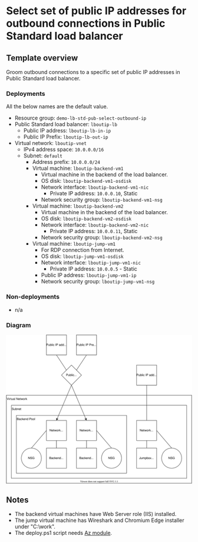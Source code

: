 # Select set of public IP addresses for outbound connections in Public Standard load balancer

## Template overview

Groom outbound connections to a specific set of public IP addresses in Public Standard load balancer.

### Deployments

All the below names are the default value.

- Resource group: `demo-lb-std-pub-select-outbound-ip`
- Public Standard load balancer: `lboutip-lb`
    - Public IP address: `lboutip-lb-in-ip`
    - Public IP Prefix: `lboutip-lb-out-ip`
- Virtual network: `lboutip-vnet`
    - IPv4 address space: `10.0.0.0/16`
    - Subnet: `default`
        - Address prefix: `10.0.0.0/24`
        - Virtual machine: `lboutip-backend-vm1`
            - Virtual machine in the backend of the load balancer.
            - OS disk: `lboutip-backend-vm1-osdisk`
            - Network interface: `lboutip-backend-vm1-nic`
                - Private IP address: `10.0.0.10`, Static
            - Network security group: `lboutip-backend-vm1-nsg`
        - Virtual machine: `lboutip-backend-vm2`
            - Virtual machine in the backend of the load balancer.
            - OS disk: `lboutip-backend-vm2-osdisk`
            - Network interface: `lboutip-backend-vm2-nic`
                - Private IP address: `10.0.0.11`, Static
            - Network security group: `lboutip-backend-vm2-nsg`
        - Virtual machine: `lboutip-jump-vm1`
            - For RDP connection from Internet.
            - OS disk: `lboutip-jump-vm1-osdisk`
            - Network interface: `lboutip-jump-vm1-nic`
                - Private IP address: `10.0.0.5` - Static
            - Public IP address: `lboutip-jump-vm1-ip`
            - Network security group: `lboutip-jump-vm1-nsg`

### Non-deployments

- n/a

### Diagram

![Diagram](./diagram.drawio.svg)

## Notes

- The backend virtual machines have Web Server role (IIS) installed.
- The jump virtual machine has Wireshark and Chromium Edge installer under "C:\\work".
- The deploy.ps1 script needs [Az module](https://www.powershellgallery.com/packages/Az/).
